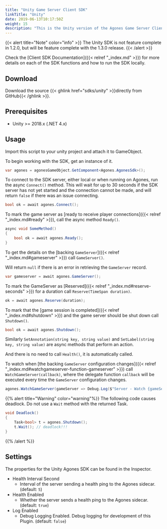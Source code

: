 ```yaml
---
title: "Unity Game Server Client SDK"
linkTitle: "Unity"
date: 2019-06-13T10:17:50Z
weight: 15
description: "This is the Unity version of the Agones Game Server Client SDK."
---
```


{{< alert title="Note" color="info" >}}
The Unity SDK is not feature complete in 1.2.0, but will be feature complete with the 1.3.0 release.
{{< /alert >}}

Check the [Client SDK Documentation]({{< relref "_index.md" >}}) for more details on each of the SDK functions and how to run the SDK locally.

## Download

Download the source {{< ghlink href="sdks/unity" >}}directly from GitHub{{< /ghlink >}}.

## Prerequisites

- Unity >= 2018.x (.NET 4.x)

## Usage

Import this script to your unity project and attach it to GameObject.

To begin working with the SDK, get an instance of it.

```csharp
var agones = agonesGameObject.GetComponent<Agones.AgonesSdk>();
```

To connect to the SDK server, either local or when running on Agones, run the async `Connect()` method.
This will wait for up to 30 seconds if the SDK server has not yet started and the connection cannot be made,
and will return `false` if there was an issue connecting.

```csharp
bool ok = await agones.Connect();
```

To mark the game server as [ready to receive player connections]({{< relref "_index.md#ready" >}}), call the async method `Ready()`.

```csharp
async void SomeMethod()
{
    bool ok = await agones.Ready();
}
```

To get the details on the [backing `GameServer`]({{< relref "_index.md#gameserver" >}}) call `GameServer()`.

Will return `null` if there is an error in retrieving the `GameServer` record.

```csharp
var gameserver = await agones.GameServer();
```

To mark the GameServer as [Reserved]({{< relref "_index.md#reserve-seconds" >}}) for a duration call 
`Reserve(TimeSpan duration)`.

```csharp
ok = await agones.Reserve(duration);
```

To mark that the [game session is completed]({{< relref "_index.md#shutdown" >}}) and the game server should be shut down call `Shutdown()`.

```csharp
bool ok = await agones.Shutdown();
```

Similarly `SetAnnotation(string key, string value)` and `SetLabel(string key, string value)` are async methods that perform an action.

And there is no need to call `Health()`, it is automatically called.

To watch when 
[the backing `GameServer` configuration changes]({{< relref "_index.md#watchgameserver-function-gameserver" >}})
call `WatchGameServer(callback)`, where the delegate function `callback` will be executed every time the `GameServer` 
configuration changes.

```csharp
agones.WatchGameServer(gameServer => Debug.Log($"Server - Watch {gameServer}"));
```

{{% alert title="Warning" color="warning"%}}
The following code causes deadlock. Do not use a `Wait` method with the returned Task.
```csharp
void Deadlock()
{
    Task<bool> t = agones.Shutdown();
    t.Wait(); // deadlock!!!
}
```
{{% /alert %}}

## Settings

The properties for the Unity Agones SDK can be found in the Inspector.

- Health Interval Second
  - Interval of the server sending a health ping to the Agones sidecar. (default: `5`)
- Health Enabled
  - Whether the server sends a health ping to the Agones sidecar. (default: `true`)
- Log Enabled
  - Debug Logging Enabled. Debug logging for development of this Plugin. (default: `false`)
